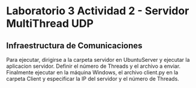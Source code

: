 # Laboratorio 3 Actividad 2 - Servidor MultiThread UDP
## Infraestructura de Comunicaciones

Para ejecutar, dirigirse a la carpeta servidor en UbuntuServer y ejecutar la aplicacion servidor. Definir el número de Threads y el archivo a enviar. Finalmente ejecutar en la máquina Windows, el archivo client.py en la carpeta Client y especificar la IP del servidor y el número de Threads.